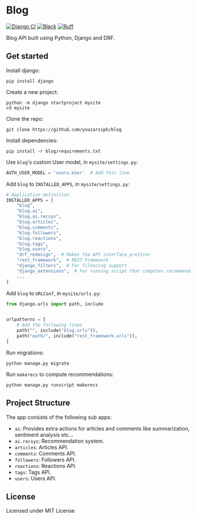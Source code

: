 # Blog

[![Django CI](https://github.com/youzarsiph/blog/actions/workflows/django.yml/badge.svg)](https://github.com/youzarsiph/blog/actions/workflows/django.yml)
[![Black](https://github.com/youzarsiph/blog/actions/workflows/black.yml/badge.svg)](https://github.com/youzarsiph/blog/actions/workflows/black.yml)
[![Ruff](https://github.com/youzarsiph/blog/actions/workflows/ruff.yml/badge.svg)](https://github.com/youzarsiph/blog/actions/workflows/ruff.yml)

Blog API built using Python, Django and DRF.

## Get started

Install django:

```console
pip install django
```

Create a new project:

```console
python -m django startproject mysite
cd mysite
```

Clone the repo:

```console
git clone https://github.com/youzarsiph/blog
```

Install dependencies:

```console
pip install -r blog/requirements.txt
```

Use `blog`'s custom User model, in `mysite/settings.py`:

```python
AUTH_USER_MODEL = 'users.User'  # Add this line
```

Add `blog` to `INSTALLED_APPS`, in `mysite/settings.py`:

```python
# Application definition
INSTALLED_APPS = [
    "blog",
    "blog.ai",
    "blog.ai.recsys",
    "blog.articles",
    "blog.comments",
    "blog.followers",
    "blog.reactions",
    "blog.tags",
    "blog.users",
    "drf_redesign",  # Makes the API interface prettier
    "rest_framework",  # REST Framework
    "django_filters",  # For filtering support
    "django_extensions",  # For running script that computes recommendations
    ...
]
```

Add `blog` to `URLConf`, in `mysite/urls.py`:

```python
from django.urls import path, include


urlpatterns = [
    # Add the following lines
    path("", include("blog.urls")),
    path("auth/", include("rest_framework.urls")),
]
```

Run migrations:

```console
python manage.py migrate
```

Run `makerecs` to compute recommendations:

```console
python manage.py runscript makerecs
```

## Project Structure

The app consists of the following sub apps:

- `ai`: Provides extra actions for articles and comments like summarization, sentiment analysis etc...
- `ai.recsys`: Recommendation system.
- `articles`: Articles API.
- `comments`: Comments API.
- `followers`: Followers API.
- `reactions`: Reactions API.
- `tags`: Tags API.
- `users`: Users API.

## License

Licensed under MIT License
